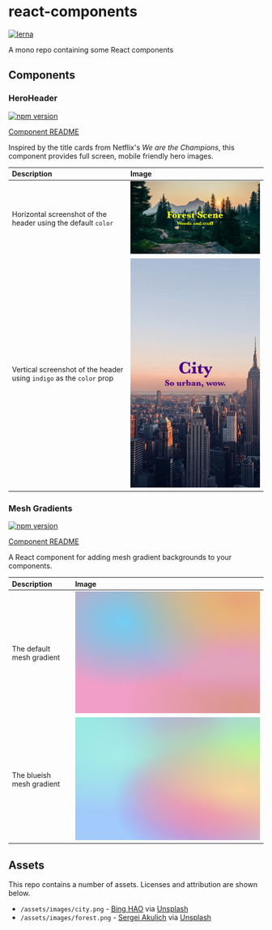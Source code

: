 # react-components

[![lerna](https://img.shields.io/badge/maintained%20with-lerna-cc00ff.svg)](https://lerna.js.org/)

A mono repo containing some React components

## Components

### HeroHeader

[![npm version](https://badge.fury.io/js/%40butterwith%2Fhero-header.svg)](https://badge.fury.io/js/%40butterwith%2Fhero-header)

[Component README](./packages/HeroHeader/README.md)

Inspired by the title cards from Netflix's _We are the Champions_, this component provides full screen, mobile friendly hero images.

| Description                                                          | Image                                                                                                        |
| :------------------------------------------------------------------- | :----------------------------------------------------------------------------------------------------------- |
| Horizontal screenshot of the header using the default `color`        | ![A screenshot of the hero header with a forest background](./docs/images/hero_header_screenshot-forest.png) |
| Vertical screenshot of the header using `indigo` as the `color` prop | ![A screenshot of the hero header with a city background](./docs/images/hero_header_screenshot-city.png)     |


### Mesh Gradients

[![npm version](https://badge.fury.io/js/%40butterwith%2Fmesh-gradients.svg)](https://badge.fury.io/js/%40butterwith%2Fmesh-gradients)

[Component README](./packages/MeshGradients/README.md)

A React component for adding mesh gradient backgrounds to your components.

| Description                                                          | Image                                                                                                        |
| :------------------------------------------------------------------- | :----------------------------------------------------------------------------------------------------------- |
| The default mesh gradient        | ![A screenshot of the default mesh gradient](./docs/images/mesh_gradient_screenshot-default.png) |
| The blueish mesh gradient        | ![A screenshot of the default mesh gradient](./docs/images/mesh_gradient_screenshot-blueish.png) |

## Assets

This repo contains a number of assets. Licenses and attribution are shown below.

- `/assets/images/city.png` - [Bing HAO](https://unsplash.com/@bingh) via [Unsplash](https://unsplash.com/photos/_wqj9tC0WSE)
- `/assets/images/forest.png` - [Sergei Akulich](https://unsplash.com/@sakulich) via [Unsplash](https://unsplash.com/photos/-heLWtuAN3c)
